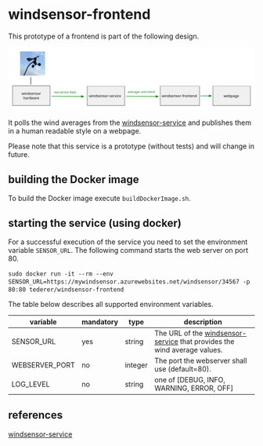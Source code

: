 # windsensor-frontend

This prototype of a frontend is part of the following design.

![overall design](overall-design.svg)

It polls the wind averages from the [windsensor-service](https://github.com/tederer/windsensor-service) and publishes them in a human readable style on a webpage.

Please note that this service is a prototype (without tests) and will change in future.

## building the Docker image

To build the Docker image execute `buildDockerImage.sh`.

## starting the service (using docker)

For a successful execution of the service you need to set the environment variable `SENSOR_URL`. The following command starts the web server on port 80.

    sudo docker run -it --rm --env SENSOR_URL=https://mywindsensor.azurewebsites.net/windsensor/34567 -p 80:80 tederer/windsensor-frontend

The table below describes all supported environment variables.

|variable        |mandatory|type   |description|
|----------------|---------|-------|-----------|
|SENSOR_URL      |yes      |string|The URL of the [windsensor-service](https://github.com/tederer/windsensor-service) that provides the wind average values.|
|WEBSERVER_PORT  |no       |integer|The port the webserver shall use (default=80).|
|LOG_LEVEL       |no       |string |one of [DEBUG, INFO, WARNING, ERROR, OFF]|

## references
[windsensor-service](https://github.com/tederer/windsensor-service)